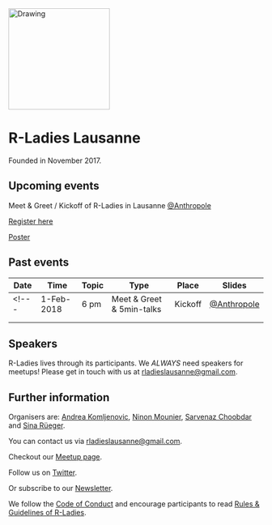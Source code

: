 <img src="https://github.com/rladies/starter-kit/blob/master/logo/R-LadiesGlobal_RBG_online_LogoWithText_Horizontal.png" alt="Drawing" style="width: 200px;"/>

# R-Ladies Lausanne
Founded in November 2017. 

## Upcoming events
Meet & Greet / Kickoff of R-Ladies in Lausanne [@Anthropole](https://goo.gl/maps/vpsdsAj4isT2)

[Register here](https://www.eventbrite.com/e/r-ladies-lausanne-tickets-40902966875)  

[Poster]()

## Past events
| Date  | Time  | Topic  | Type  | Place  | Slides  |
|---|---|---|---|---|---|
<!---| 1-Feb-2018  | 6 pm  | Meet & Greet & 5min-talks  | Kickoff  | [@Anthropole](https://goo.gl/maps/vpsdsAj4isT2)   | [register](https://www.eventbrite.com/e/r-ladies-lausanne-tickets-40902966875)  |
|   |   |   |   |   |   |
|   |   |   |   |   |   |--->

## Speakers
R-Ladies lives through its participants. We *ALWAYS* need speakers for meetups! Please get in touch with us at <rladieslausanne@gmail.com>. 

## Further information
Organisers are: [Andrea Komljenovic](https://twitter.com/antifreezeprot), [Ninon Mounier](https://wp.unil.ch/sgg/ninon-mounier/), [Sarvenaz Choobdar](https://www2.unil.ch/cbg/index.php?title=User:Sarvenaz) and [Sina R&uuml;eger](https://twitter.com/sinarueeger).

You can contact us via <rladieslausanne@gmail.com>.

Checkout our [Meetup page](http://meetu.ps/c/3Flzf/vBnX0/f).

Follow us on [Twitter](https://twitter.com/RLadiesLausanne).

Or subscribe to our [Newsletter](goo.gl/X5H6u5).

We follow the [Code of Conduct](https://github.com/rladies/starter-kit/wiki/Code-of-Conduct) and encourage participants to read [Rules & Guidelines of R-Ladies](https://github.com/rladies/starter-kit/blob/master/R-Ladies_RulesGuidelines.pdf).



